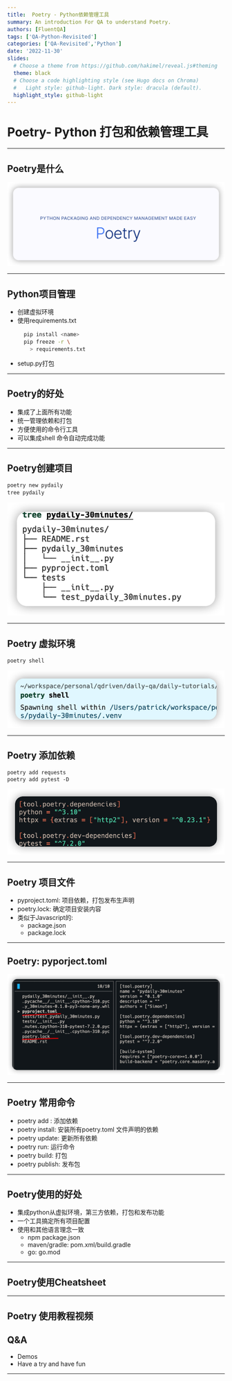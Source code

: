 ```yaml
---
title:  Poetry - Python依赖管理工具
summary: An introduction For QA to understand Poetry.
authors: [FluentQA]
tags: ['QA-Python-Revisited']
categories: ['QA-Revisited','Python']
date: '2022-11-30'
slides:
  # Choose a theme from https://github.com/hakimel/reveal.js#theming
  theme: black
  # Choose a code highlighting style (see Hugo docs on Chroma)
  #   Light style: github-light. Dark style: dracula (default).
  highlight_style: github-light
---
```


# Poetry- Python 打包和依赖管理工具

--- 

## Poetry是什么

![](poetry.png)

---

## Python项目管理

- 创建虚拟环境
- 使用requirements.txt
  ```sh
    pip install <name> 
    pip freeze -r \
      > requirements.txt
  ```
- setup.py打包

---

## Poetry的好处

- 集成了上面所有功能
- 统一管理依赖和打包
- 方便使用的命令行工具
- 可以集成shell 命令自动完成功能

---

## Poetry创建项目

```python
poetry new pydaily
tree pydaily
```
![](2022-12-05-01-36-51.png)

---

## Poetry 虚拟环境
```sh
poetry shell
```
![](2022-12-05-01-37-31.png)

--- 

## Poetry 添加依赖

  ```
  poetry add requests
  poetry add pytest -D
  ```
![](2022-12-05-01-38-08.png)

--- 

## Poetry 项目文件

- pyproject.toml: 项目依赖，打包发布生声明
- poetry.lock: 确定项目安装内容
- 类似于Javascript的:
  - package.json
  - package.lock

---

## Poetry: pyporject.toml

![](2022-12-05-01-39-09.png)

--- 

## Poetry 常用命令

- poetry add : 添加依赖
- poetry install: 安装所有poetry.toml 文件声明的依赖
- poetry update: 更新所有依赖
- poetry run: 运行命令
- poetry build: 打包
- poetry publish: 发布包
  
---

## Poetry使用的好处

- 集成python从虚拟环境，第三方依赖，打包和发布功能
- 一个工具搞定所有项目配置
- 使用和其他语言理念一致
  * npm package.json
  * maven/gradle: pom.xml/build.gradle
  * go: go.mod
---

## Poetry使用Cheatsheet

---

## Poetry 使用教程视频

## Q&A

- Demos
- Have a try and have fun

--- 
